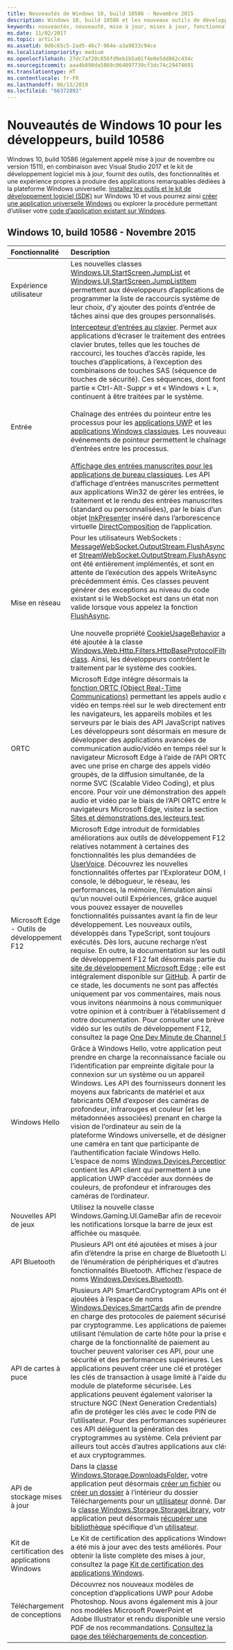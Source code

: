 ```yaml
---
title: Nouveautés de Windows 10, build 10586 - Novembre 2015
description: Windows 10, build 10586 et les nouveaux outils de développement offrent les outils, fonctionnalités et expériences optimisés par la nouvelle plateforme Windows universelle.
keywords: nouveautés, nouveauté, mise à jour, mises à jour, fonctionnalités, nouveau, Windows 10, 1511, novembre, 10586
ms.date: 11/02/2017
ms.topic: article
ms.assetid: 0d6c65c5-2ad5-46c7-964e-a3a9833c94ce
ms.localizationpriority: medium
ms.openlocfilehash: 27dc7af20c856fd9eb1b5a01f4e0e5dd862c434c
ms.sourcegitcommit: aaa4b898da5869c064097739cf3dc74c29474691
ms.translationtype: HT
ms.contentlocale: fr-FR
ms.lasthandoff: 06/13/2019
ms.locfileid: "66372892"
---
```

# <a name="whats-new-in-windows-10-for-developers-build-10586"></a>Nouveautés de Windows 10 pour les développeurs, build 10586

Windows 10, build 10586 (également appelé mise à jour de novembre ou version 1511), en combinaison avec Visual Studio 2017 et le kit de développement logiciel mis à jour, fournit des outils, des fonctionnalités et une expérience propres à produire des applications remarquables dédiées à la plateforme Windows universelle. [Installez les outils et le kit de développement logiciel (SDK)](https://go.microsoft.com/fwlink/?LinkId=821431) sur Windows 10 et vous pourrez ainsi [créer une application universelle Windows](../get-started/create-uwp-apps.md) ou explorer la procédure permettant d’utiliser votre [code d’application existant sur Windows](../porting/index.md).

## <a name="windows-10-build-10586---november-2015"></a>Windows 10, build 10586 - Novembre 2015

Fonctionnalité | Description
 :---- | :----
 Expérience utilisateur | Les nouvelles classes [Windows.UI.StartScreen.JumpList](https://docs.microsoft.com/uwp/api/windows.ui.startscreen) et [Windows.UI.StartScreen.JumpListItem](https://docs.microsoft.com/uwp/api/windows.ui.startscreen) permettent aux développeurs d’applications de programmer la liste de raccourcis système de leur choix, d’y ajouter des points d’entrée de tâches ainsi que des groupes personnalisés.
 Entrée | [Intercepteur d’entrées au clavier](https://docs.microsoft.com/uwp/api/windows.ui.input.keyboarddeliveryinterceptor). Permet aux applications d’écraser le traitement des entrées clavier brutes, telles que les touches de raccourci, les touches d’accès rapide, les touches d’applications, à l’exception des combinaisons de touches SAS (séquence de touches de sécurité). Ces séquences, dont font partie « Ctrl-Alt-Suppr » et « Windows + L », continuent à être traitées par le système. <br /><br />Chaînage des entrées du pointeur entre les processus pour les [applications UWP](https://docs.microsoft.com/uwp/api/windows.ui.core.corewindow) et les [applications Windows classiques](https://msdn.microsoft.com/library/windows/desktop/hh454903(v=vs.85).aspx). Les nouveaux événements de pointeur permettent le chaînage d’entrées entre les processus. <br /><br />[Affichage des entrées manuscrites pour les applications de bureau classiques](https://msdn.microsoft.com/library/windows/desktop/mt622165(v=vs.85).aspx). Les API d’affichage d’entrées manuscrites permettent aux applications Win32 de gérer les entrées, le traitement et le rendu des entrées manuscrites (standard ou personnalisées), par le biais d’un objet [InkPresenter](https://docs.microsoft.com/uwp/api/Windows.UI.Input.Inking.InkPresenter) inséré dans l’arborescence virtuelle [DirectComposition](https://msdn.microsoft.com/library/windows/desktop/hh437371(v=vs.85).aspx) de l’application.
Mise en réseau | Pour les utilisateurs WebSockets : [MessageWebSocket.OutputStream.FlushAsync](https://docs.microsoft.com/uwp/api/windows.storage.streams.datawriter.flushasync) et [StreamWebSocket.OutputStream.FlushAsync](https://docs.microsoft.com/uwp/api/windows.storage.streams.datawriter.flushasync) ont été entièrement implémentés, et sont en attente de l’exécution des appels WriteAsync précédemment émis. Ces classes peuvent générer des exceptions au niveau du code existant si le WebSocket est dans un état non valide lorsque vous appelez la fonction [FlushAsync](https://docs.microsoft.com/uwp/api/windows.storage.streams.datawriter.flushasync). <br /><br />Une nouvelle propriété [CookieUsageBehavior](https://docs.microsoft.com/uwp/api/windows.web.http.filters.httpbaseprotocolfilter) a été ajoutée à la classe [Windows.Web.Http.Filters.HttpBaseProtocolFilter class](https://docs.microsoft.com/uwp/api/windows.web.http.filters.httpbaseprotocolfilter). Ainsi, les développeurs contrôlent le traitement par le système des cookies.
ORTC | Microsoft Edge intègre désormais la [fonction ORTC (Object Real-Time Communications)](https://msdn.microsoft.com/library/mt433097(v=vs.85).aspx) permettant les appels audio et vidéo en temps réel sur le web directement entre les navigateurs, les appareils mobiles et les serveurs par le biais des API JavaScript natives. Les développeurs sont désormais en mesure de développer des applications avancées de communication audio/vidéo en temps réel sur le navigateur Microsoft Edge à l’aide de l’API ORTC, avec une prise en charge des appels vidéo groupés, de la diffusion simultanée, de la norme SVC (Scalable Video Coding), et plus encore. Pour voir une démonstration des appels audio et vidéo par le biais de l’API ORTC entre les navigateurs Microsoft Edge, visitez la section [Sites et démonstrations des lecteurs test](https://developer.microsoft.com/microsoft-edge/testdrive/demos/ortcdemo/).
Microsoft Edge - Outils de développement F12 | Microsoft Edge introduit de formidables améliorations aux outils de développement F12, relatives notamment à certaines des fonctionnalités les plus demandées de [UserVoice](https://wpdev.uservoice.com/forums/257854-microsoft-edge-developer). Découvrez les nouvelles fonctionnalités offertes par l’Explorateur DOM, la console, le débogueur, le réseau, les performances, la mémoire, l’émulation ainsi qu’un nouvel outil Expériences, grâce auquel vous pouvez essayer de nouvelles fonctionnalités puissantes avant la fin de leur développement. Les nouveaux outils, développés dans TypeScript, sont toujours exécutés. Dès lors, aucune recharge n’est requise. En outre, la documentation sur les outils de développement F12 fait désormais partie du [site de développement Microsoft Edge](https://developer.microsoft.com/microsoft-edge/) ; elle est intégralement disponible sur [GitHub](https://github.com/MicrosoftEdge/MicrosoftEdge-Documentation). À partir de ce stade, les documents ne sont pas affectés uniquement par vos commentaires, mais nous vous invitons néanmoins à nous communiquer votre opinion et à contribuer à l’établissement de notre documentation. Pour consulter une brève vidéo sur les outils de développement F12, consultez la page [One Dev Minute de Channel 9](https://channel9.msdn.com/Blogs/One-Dev-Minute/Microsoft-Edge-F12-tools).
Windows Hello | Grâce à Windows Hello, votre application peut prendre en charge la reconnaissance faciale ou l’identification par empreinte digitale pour la connexion sur un système ou un appareil Windows. Les API des fournisseurs donnent les moyens aux fabricants de matériel et aux fabricants OEM d’exposer des caméras de profondeur, infrarouges et couleur (et les métadonnées associées) prenant en charge la vision de l’ordinateur au sein de la plateforme Windows universelle, et de désigner une caméra en tant que participante de l’authentification faciale Windows Hello. L’espace de noms [Windows.Devices.Perception](https://docs.microsoft.com/uwp/api/windows.devices.perception) contient les API client qui permettent à une application UWP d’accéder aux données de couleurs, de profondeur et infrarouges des caméras de l’ordinateur.
Nouvelles API de jeux | Utilisez la nouvelle classe Windows.Gaming.UI.GameBar afin de recevoir les notifications lorsque la barre de jeux est affichée ou masquée.
API Bluetooth | Plusieurs API ont été ajoutées et mises à jour afin d’étendre la prise en charge de Bluetooth LE, de l’énumération de périphériques et d’autres fonctionnalités Bluetooth. Affichez l’espace de noms [Windows.Devices.Bluetooth](https://docs.microsoft.com/uwp/api/windows.devices.bluetooth).
API de cartes à puce | Plusieurs API SmartCardCryptogram APIs ont été ajoutées à l’espace de noms [Windows.Devices.SmartCards](https://docs.microsoft.com/uwp/api/windows.devices.smartcards) afin de prendre en charge des protocoles de paiement sécurisés par cryptogramme. Les applications de paiement utilisant l’émulation de carte hôte pour la prise en charge de la fonctionnalité de paiement au toucher peuvent valoriser ces API, pour une sécurité et des performances supérieures. Les applications peuvent créer une clé et protéger les clés de transaction à usage limité à l'aide du module de plateforme sécurisée. Les applications peuvent également valoriser la structure NGC (Next Generation Credentials) afin de protéger les clés avec le code PIN de l’utilisateur. Pour des performances supérieures, ces API délèguent la génération des cryptogrammes au système. Cela prévient par ailleurs tout accès d’autres applications aux clés et aux cryptogrammes.
API de stockage mises à jour | Dans la [classe Windows.Storage.DownloadsFolder](https://docs.microsoft.com/uwp/api/windows.storage.downloadsfolder), votre application peut désormais [créer un fichier](https://docs.microsoft.com/uwp/api/windows.storage.downloadsfolder.createfileforuserasync) ou [créer un dossier](https://docs.microsoft.com/uwp/api/windows.storage.downloadsfolder.createfolderforuserasync) à l’intérieur du dossier Téléchargements pour un [utilisateur](https://docs.microsoft.com/uwp/api/windows.system.user) donné. Dans la [classe Windows.Storage.StorageLibrary](https://docs.microsoft.com/uwp/api/windows.storage.storagelibrary), votre application peut désormais [récupérer une bibliothèque](https://docs.microsoft.com/uwp/api/windows.storage.storagelibrary.getlibraryforuserasync) spécifique d’un [utilisateur](https://docs.microsoft.com/uwp/api/windows.system.user).
Kit de certification des applications Windows | Le Kit de certification des applications Windows a été mis à jour avec des tests améliorés. Pour obtenir la liste complète des mises à jour, consultez la page [Kit de certification des applications Windows](https://developer.microsoft.com/windows/develop/app-certification-kit).
Téléchargement de conceptions | Découvrez nos nouveaux modèles de conception d’applications UWP pour Adobe Photoshop. Nous avons également mis à jour nos modèles Microsoft PowerPoint et Adobe Illustrator et rendu disponible une version PDF de nos recommandations. [Consultez la page des téléchargements de conception](https://developer.microsoft.com/windows/design/assets).